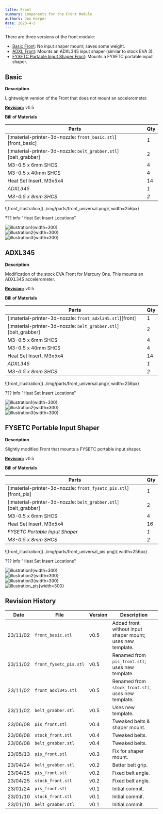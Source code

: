 ```yaml
---
title: Front
summary: Components for the Front Module
authors: Jon Harper
date: 2023-4-5
---
```


There are three versions of the front module:

- [Basic Front](#basic): No input shaper mount; saves some weight.
- [ADXL Front](#adxl345): Mounts an ADXL345 input shaper (similar to stock EVA 3).
- [FYSETC Portable Input Shaper Front](#fysetc-portable-input-shaper): Mounts a FYSETC portable input shaper.

## Basic

<div markdown class="jh-grid-container jh-grid-2">
<div markdown class="jh-grid-para">

**Description**

Lightweight version of the Front that does not mount an accelerometer.

[**Revision:**](#revision-history) v0.5

**Bill of Materials**

| Parts     | Qty |
|-----------|-----|
| [:material-printer-3d-nozzle: `front_basic.stl`][front_basic]  | 1 |
| [:material-printer-3d-nozzle: `belt_grabber.stl`][belt_grabber] | 2 |
| M3-0.5 x 6mm SHCS  | 4    |
| M3-0.5 x 40mm SHCS | 4    |
| Heat Set Insert, M3x5x4   | 14   |
| *ADXL345*                 | *1*  |
| *M3-0.5 x 8mm SHCS*| *2*  |

</div>
<div markdown class="jh-grid-img">
![front_illustration](../img/parts/front_universal.png){ width=256px}
</div>
</div>

??? info "Heat Set Insert Locations"
    <div markdown class="jh-grid-container jh-grid-3">
    <div markdown class="jh-grid-img">
    ![illustration1](../img/inserts/front1.png){width=300}
    </div>
    <div markdown class="jh-grid-img">
    ![illustration2](../img/inserts/front2.png){width=300}
    </div>
    <div markdown class="jh-grid-img">
    ![illustration3](../img/inserts/front3.png){width=300}
    </div>
    </div>

## ADXL345

<div markdown class="jh-grid-container jh-grid-2">
<div markdown class="jh-grid-para">

**Description**

Modification of the stock EVA Front for Mercury One. This mounts an ADXL345 accelerometer.

[**Revision:**](#revision-history) v0.5

**Bill of Materials**

| Parts     | Qty |
|-----------|-----|
| [:material-printer-3d-nozzle: `front_adxl345.stl`][front]  | 1 |
| [:material-printer-3d-nozzle: `belt_grabber.stl`][belt_grabber] | 2 |
| M3-0.5 x 6mm SHCS  | 4    |
| M3-0.5 x 40mm SHCS | 4    |
| Heat Set Insert, M3x5x4   | 14   |
| *ADXL345*                 | *1*  |
| *M3-0.5 x 8mm SHCS*| *2*  |

</div>
<div markdown class="jh-grid-img">
![front_illustration](../img/parts/front_universal.png){ width=256px}
</div>
</div>

??? info "Heat Set Insert Locations"
    <div markdown class="jh-grid-container jh-grid-3">
    <div markdown class="jh-grid-img">
    ![illustration1](../img/inserts/front1.png){width=300}
    </div>
    <div markdown class="jh-grid-img">
    ![illustration2](../img/inserts/front2.png){width=300}
    </div>
    <div markdown class="jh-grid-img">
    ![illustration3](../img/inserts/front3.png){width=300}
    </div>
    </div>

## FYSETC Portable Input Shaper

<div markdown class="jh-grid-container jh-grid-2">
<div markdown class="jh-grid-para">

**Description**

Slightly modified Front that mounts a FYSETC portable input shaper.

[**Revision:**](#revision-history) v0.5

**Bill of Materials**

| Parts     | Qty |
|-----------|-----|
| [:material-printer-3d-nozzle: `front_fysetc_pis.stl`][front_pis]  | 1 |
| [:material-printer-3d-nozzle: `belt_grabber.stl`][belt_grabber] | 2 |
| M3-0.5 x 6mm SHCS         | 4 |
| Heat Set Insert, M3x5x4   | 16 |
| *FYSETC Portable Input Shaper* | *1* |
| *M3-0.5 x 8mm SHCS*       | *2* |

</div>
<div markdown class="jh-grid-img">
![front_illustration](../img/parts/front_universal_pis.png){ width=256px}
</div>
</div>

??? info "Heat Set Insert Locations"
    <div markdown class="jh-grid-container jh-grid-3">
    <div markdown class="jh-grid-img">
    ![illustration1](../img/inserts/front1.png){width=300}
    </div>
    <div markdown class="jh-grid-img">
    ![illustration2](../img/inserts/front2.png){width=300}
    </div>
    <div markdown class="jh-grid-img">
    ![illustration3](../img/inserts/front3.png){width=300}
    </div>
    <div markdown class="jh-grid-img">
    ![illustration_pis](../img/inserts/front_pis.png){width=300}
    </div>
    </div>

## Revision History

| Date | File | Version | Description |
|------|------|---------|-------------|
| 23/11/02 | `front_basic.stl`  | v0.5 | Added front without input shaper mount; uses new template. |
| 23/11/02 | `front_fysetc_pis.stl` | v0.5 | Renamed from `pis_front.stl`; uses new template. |
| 23/11/02 | `front_adxl345.stl` | v0.5 | Renamed from `stock_front.stl`; uses new template. |
| 23/11/02 | `belt_grabber.stl` | v0.5 | Uses new template. |
| 23/06/08 | `pis_front.stl`    | v0.4 | Tweaked belts & shaper mount. |
| 23/06/08 | `stock_front.stl`  | v0.4 | Tweaked belts. |
| 23/06/08 | `belt_grabber.stl` | v0.4 | Tweaked belts. |
| 23/05/13 | `pis_front.stl`    | v0.3 | Fix for shaper mount. |
| 23/04/24 | `belt_grabber.stl` | v0.2 | Better belt grip. |
| 23/04/25 | `pis_front.stl`    | v0.2 | Fixed belt angle. |
| 23/04/25 | `stock_front.stl`  | v0.2 | Fixed belt angle. |
| 23/01/24 | `pis_front.stl`    | v0.1 | Initial commit. |
| 23/01/10 | `stock_front.stl`  | v0.1 | Initial commit. |
| 23/01/10 | `belt_grabber.stl` | v0.1 | Initial commit. |